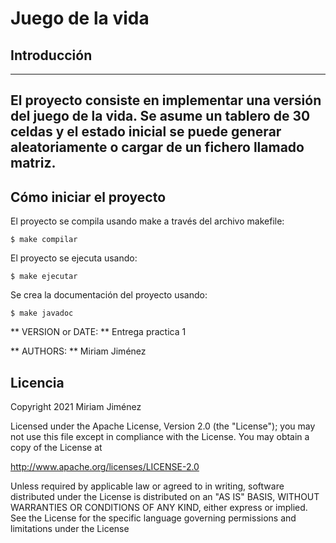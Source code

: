 # Juego de la vida
## Introducción

------------------------------------------------------------------------
El proyecto consiste en implementar una versión del juego de la vida.
Se asume un tablero de 30 celdas y el estado inicial se puede generar aleatoriamente 
o cargar de un fichero llamado matriz. 
------------------------------------------------------------------------

## Cómo iniciar el proyecto

El proyecto se compila usando make a través del archivo makefile: 

	$ make compilar

El proyecto se ejecuta usando:

	$ make ejecutar

Se crea la documentación del proyecto usando:

	$ make javadoc

** VERSION or DATE: ** Entrega practica 1

** AUTHORS: ** Miriam Jiménez

## Licencia

Copyright 2021 Miriam Jiménez

 Licensed under the Apache License, Version 2.0 (the "License");
 you may not use this file except in compliance with the License.
 You may obtain a copy of the License at
	
  http://www.apache.org/licenses/LICENSE-2.0
	
  Unless required by applicable law or agreed to in writing, software
  distributed under the License is distributed on an "AS IS" BASIS,
  WITHOUT WARRANTIES OR CONDITIONS OF ANY KIND, either express or implied.
  See the License for the specific language governing permissions and
  limitations under the License



